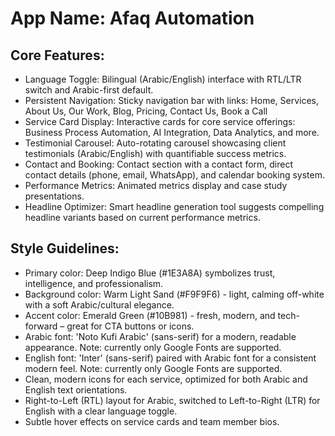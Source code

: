 # **App Name**: Afaq Automation

## Core Features:

- Language Toggle: Bilingual (Arabic/English) interface with RTL/LTR switch and Arabic-first default.
- Persistent Navigation: Sticky navigation bar with links: Home, Services, About Us, Our Work, Blog, Pricing, Contact Us, Book a Call
- Service Card Display: Interactive cards for core service offerings: Business Process Automation, AI Integration, Data Analytics, and more.
- Testimonial Carousel: Auto-rotating carousel showcasing client testimonials (Arabic/English) with quantifiable success metrics.
- Contact and Booking: Contact section with a contact form, direct contact details (phone, email, WhatsApp), and calendar booking system.
- Performance Metrics: Animated metrics display and case study presentations.
- Headline Optimizer: Smart headline generation tool suggests compelling headline variants based on current performance metrics.

## Style Guidelines:

- Primary color: Deep Indigo Blue (#1E3A8A) symbolizes trust, intelligence, and professionalism.
- Background color: Warm Light Sand (#F9F9F6) - light, calming off-white with a soft Arabic/cultural elegance.
- Accent color: Emerald Green (#10B981) - fresh, modern, and tech-forward – great for CTA buttons or icons.
- Arabic font: 'Noto Kufi Arabic' (sans-serif) for a modern, readable appearance. Note: currently only Google Fonts are supported.
- English font: 'Inter' (sans-serif) paired with Arabic font for a consistent modern feel. Note: currently only Google Fonts are supported.
- Clean, modern icons for each service, optimized for both Arabic and English text orientations.
- Right-to-Left (RTL) layout for Arabic, switched to Left-to-Right (LTR) for English with a clear language toggle.
- Subtle hover effects on service cards and team member bios.